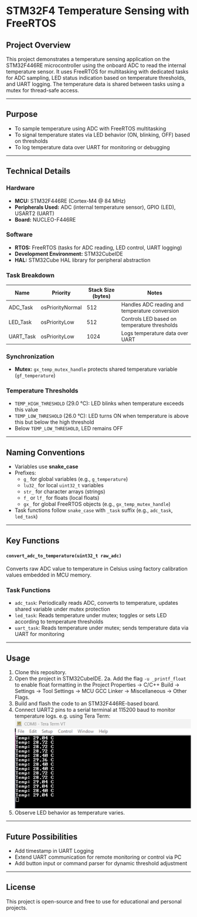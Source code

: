 # STM32F4 Temperature Sensing with FreeRTOS

## Project Overview

This project demonstrates a temperature sensing application on the STM32F446RE microcontroller using the onboard ADC to read the internal temperature sensor. It uses FreeRTOS for multitasking with dedicated tasks for ADC sampling, LED status indication based on temperature thresholds, and UART logging. The temperature data is shared between tasks using a mutex for thread-safe access.

---

## Purpose

- To sample temperature using ADC with FreeRTOS multitasking  
- To signal temperature states via LED behavior (ON, blinking, OFF) based on thresholds  
- To log temperature data over UART for monitoring or debugging

---

## Technical Details

### Hardware

- **MCU:** STM32F446RE (Cortex-M4 @ 84 MHz)  
- **Peripherals Used:** ADC (internal temperature sensor), GPIO (LED), USART2 (UART)  
- **Board:** NUCLEO-F446RE  

### Software

- **RTOS:** FreeRTOS (tasks for ADC reading, LED control, UART logging)  
- **Development Environment:** STM32CubeIDE  
- **HAL:** STM32Cube HAL library for peripheral abstraction  

### Task Breakdown

| Name       | Priority        | Stack Size (bytes) | Notes              |
|------------|------------------|---------------------|---------------------|
| ADC_Task   | osPriorityNormal | 512                 | Handles ADC reading and temperature conversion |
| LED_Task   | osPriorityLow    | 512                 | Controls LED based on temperature thresholds    |
| UART_Task  | osPriorityLow    | 1024                | Logs temperature data over UART                |


### Synchronization

- **Mutex:** `gx_temp_mutex_handle` protects shared temperature variable (`gf_temperature`)

### Temperature Thresholds

- `TEMP_HIGH_THRESHOLD` (29.0 °C): LED blinks when temperature exceeds this value  
- `TEMP_LOW_THRESHOLD` (26.0 °C): LED turns ON when temperature is above this but below the high threshold  
- Below `TEMP_LOW_THRESHOLD`, LED remains OFF  

---

## Naming Conventions

- Variables use **snake_case**  
- Prefixes:  
  - `g_` for global variables (e.g., `g_temperature`)  
  - `lu32_` for local `uint32_t` variables  
  - `str_` for character arrays (strings)  
  - `f_` or `lf_` for floats (local floats)  
  - `gx_` for global FreeRTOS objects (e.g., `gx_temp_mutex_handle`)  
- Task functions follow `snake_case` with `_task` suffix (e.g., `adc_task`, `led_task`)  

---

## Key Functions

#### `convert_adc_to_temperature(uint32_t raw_adc)`

Converts raw ADC value to temperature in Celsius using factory calibration values embedded in MCU memory.

### Task Functions

- `adc_task`: Periodically reads ADC, converts to temperature, updates shared variable under mutex protection  
- `led_task`: Reads temperature under mutex; toggles or sets LED according to temperature thresholds  
- `uart_task`: Reads temperature under mutex; sends temperature data via UART for monitoring  

---

## Usage

1. Clone this repository.  
2. Open the project in STM32CubeIDE.
2a. Add the flag `-u _printf_float` to enable float formatting in the Project Properties -> C/C++ Build -> Settings -> Tool Settings -> MCU GCC Linker -> Miscellaneous -> Other Flags.
3. Build and flash the code to an STM32F446RE-based board.  
4. Connect UART2 pins to a serial terminal at 115200 baud to monitor temperature logs. e.g. using Tera Term:
![UART Output on Teraterm](Images/uart_output.png) 
5. Observe LED behavior as temperature varies. 

---

## Future Possibilities
 
- Add timestamp in UART Logging
- Extend UART communication for remote monitoring or control via PC 
- Add button input or command parser for dynamic threshold adjustment

---

## License

This project is open-source and free to use for educational and personal projects.